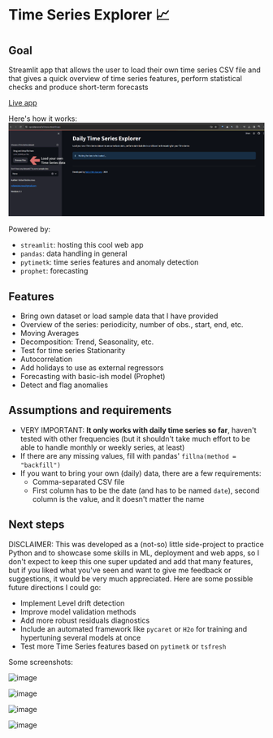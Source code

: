 # Time Series Explorer 📈

## Goal
Streamlit app that allows the user to load their own time series CSV file and that gives a quick overview of time series features, perform statistical checks and produce short-term forecasts

[Live app](https://egcvjidpswxzp7p3ictpax.streamlit.app/)  

Here's how it works:
![Demo](./other/demo_daily_time_series_explorer.gif)

Powered by: 
- `streamlit`: hosting this cool web app
- `pandas`: data handling in general
- `pytimetk`: time series features and anomaly detection
- `prophet`: forecasting

## Features
- Bring own dataset or load sample data that I have provided 
- Overview of the series: periodicity, number of obs., start, end, etc.
- Moving Averages
- Decomposition: Trend, Seasonality, etc.
- Test for time series Stationarity
- Autocorrelation
- Add holidays to use as external regressors
- Forecasting with basic-ish model (Prophet)
- Detect and flag anomalies

## Assumptions and requirements
- VERY IMPORTANT: **It only works with daily time series so far**, haven't tested with other frequencies (but it shouldn't take much effort to be able to handle monthly or weekly series, at least)
- If there are any missing values, fill with pandas' `fillna(method = "backfill")`
- If you want to bring your own (daily) data, there are a few requirements:
    - Comma-separated CSV file
    - First column has to be the date (and has to be named `date`), second column is the value, and it doesn't matter the name

## Next steps
DISCLAIMER: This was developed as a (not-so) little side-project to practice Python and to showcase some skills in ML, deployment and web apps, so I don't expect to keep this one super updated and add that many features, but if you liked what you've seen and want to give me feedback or suggestions, it would be very much appreciated.
Here are some possible future directions I could go:
- Implement Level drift detection
- Improve model validation methods
- Add more robust residuals diagnostics
- Include an automated framework like `pycaret` or `H2o` for training and hypertuning several models at once
- Test more Time Series features based on `pytimetk` or `tsfresh`

Some screenshots:

![image](https://github.com/rafabelokurows/time_series_explorer/assets/55976107/2812c83c-c0c1-4448-a5e3-eb914992e1c5)

![image](https://github.com/rafabelokurows/time_series_explorer/assets/55976107/03161477-6f32-455c-bfdd-ba4dea7c3577)

![image](https://github.com/rafabelokurows/time_series_explorer/assets/55976107/6852f274-f5eb-4657-a37b-b859c4c8e0ad)

![image](https://github.com/rafabelokurows/time_series_explorer/assets/55976107/7ad86b2a-a847-477d-9b87-c9b2b6f420f7)

